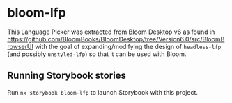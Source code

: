 # bloom-lfp

This Language Picker was extracted from Bloom Desktop v6 as found in
https://github.com/BloomBooks/BloomDesktop/tree/Version6.0/src/BloomBrowserUI
with the goal of expanding/modifying the design of `headless-lfp` (and possibly `unstyled-lfp`)
so that it can be used with Bloom.

## Running Storybook stories

Run `nx storybook bloom-lfp` to launch Storybook with this project.
